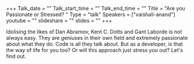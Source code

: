 +++
Talk_date = ""
Talk_start_time = ""
Talk_end_time = ""
Title = "Are you Passionate or Stressed? "
Type = "talk"
Speakers = ["vaishali-anand"]
youtube = ""
slideshare = ""
slides = ""
+++

Idolising the likes of Dan Abramov, Kent C. Dotts and Gant Laborde is not always easy. They are geniuses in their own field and extremely passionate about what they do. Code is all they talk about. But as a developer, is that the way of life for you too? Or will this approach just stress you out? Let's find out. 